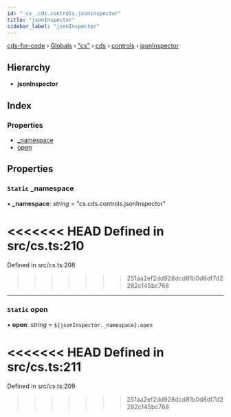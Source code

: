```yaml
---
id: "_cs_.cds.controls.jsoninspector"
title: "jsonInspector"
sidebar_label: "jsonInspector"
---
```


[cds-for-code](../index.md) › [Globals](../globals.md) › ["cs"](../modules/_cs_.md) › [cds](../modules/_cs_.cds.md) › [controls](../modules/_cs_.cds.controls.md) › [jsonInspector](_cs_.cds.controls.jsoninspector.md)

## Hierarchy

* **jsonInspector**

## Index

### Properties

* [_namespace](_cs_.cds.controls.jsoninspector.md#static-_namespace)
* [open](_cs_.cds.controls.jsoninspector.md#static-open)

## Properties

### `Static` _namespace

▪ **_namespace**: *string* = "cs.cds.controls.jsonInspector"

<<<<<<< HEAD
Defined in src/cs.ts:210
=======
Defined in src/cs.ts:208
>>>>>>> 251aa2ef2dd928dcd81b0d8df7d2282c145bc768

___

### `Static` open

▪ **open**: *string* = `${jsonInspector._namespace}.open`

<<<<<<< HEAD
Defined in src/cs.ts:211
=======
Defined in src/cs.ts:209
>>>>>>> 251aa2ef2dd928dcd81b0d8df7d2282c145bc768
